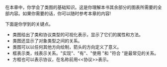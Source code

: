在本章中，你学会了类图的基础知识。这是你理解本书其余部分的图表所需要的全部内容。如果你需要的话，你可以随时参考本章的内容!

下面是你学到的关键点。

- 类图给出了类和协议类型的可视化表示，显示了它们的属性和方法。
- 类图还显示了对象类型之间的关系。
- 类图可以以任何其他方向绘制，箭头的方向定义了意义。
- 框表示类，线表示关系。"实现"、"有"、"使用 "和 "符合 "是最常见的关系。
- 方框也可以表示协议，在名称前用<<协议>>表示。